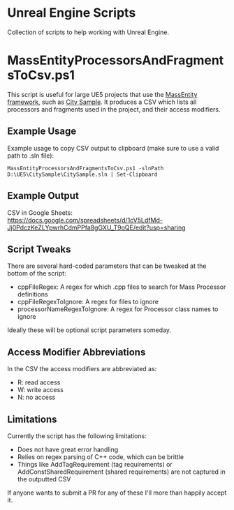 # Unreal Engine Scripts
Collection of scripts to help working with Unreal Engine.

# MassEntityProcessorsAndFragmentsToCsv.ps1

This script is useful for large UE5 projects that use the [MassEntity framework](https://docs.unrealengine.com/5.0/en-US/mass-entity-in-unreal-engine/), such as [City Sample](https://www.unrealengine.com/marketplace/en-US/product/city-sample). It produces a CSV which lists all processors and fragments used in the project, and their access modifiers.

## Example Usage
Example usage to copy CSV output to clipboard (make sure to use a valid path to .sln file):
```
MassEntityProcessorsAndFragmentsToCsv.ps1 -slnPath D:\UE5\CitySample\CitySample.sln | Set-Clipboard
```

## Example Output

CSV in Google Sheets: https://docs.google.com/spreadsheets/d/1cV5LdfMd-Jj0PdczKeZLYpwrhCdmPPfa8gGXU_T9oQE/edit?usp=sharing

## Script Tweaks

There are several hard-coded parameters that can be tweaked at the bottom of the script:
- cppFileRegex: A regex for which .cpp files to search for Mass Processor definitions
- cppFileRegexToIgnore: A regex for files to ignore
- processorNameRegexToIgnore: A regex for Processor class names to ignore

Ideally these will be optional script parameters someday.

## Access Modifier Abbreviations

In the CSV the access modifiers are abbreviated as:
- R: read access
- W: write access
- N: no access

## Limitations

Currently the script has the following limitations:
- Does not have great error handling
- Relies on regex parsing of C++ code, which can be brittle
- Things like AddTagRequirement (tag requirements) or AddConstSharedRequirement (shared requirements) are not captured in the outputted CSV

If anyone wants to submit a PR for any of these I'll more than happily accept it.
